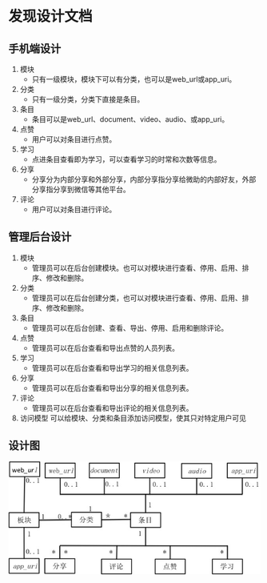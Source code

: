 # 发现设计文档

## 手机端设计

1. 模块
    * 只有一级模块，模块下可以有分类，也可以是web_url或app_uri。
2. 分类
    * 只有一级分类，分类下直接是条目。
3. 条目
    * 条目可以是web_url、document、video、audio、或app_uri。
4. 点赞
    * 用户可以对条目进行点赞。
5. 学习
    * 点进条目查看即为学习，可以查看学习的时常和次数等信息。
6. 分享
    * 分享分为内部分享和外部分享，内部分享指分享给微助的内部好友，外部分享指分享到微信等其他平台。
7. 评论
    * 用户可以对条目进行评论。

## 管理后台设计

1. 模块
    * 管理员可以在后台创建模块。也可以对模块进行查看、停用、启用、排序、修改和删除。
2. 分类
    * 管理员可以在后台创建分类，也可以对模块进行查看、停用、启用、排序、修改和删除。
3. 条目
    * 管理员可以在后台创建、查看、导出、停用、启用和删除评论。
4. 点赞
    * 管理员可以在后台查看和导出点赞的人员列表。
5. 学习
    * 管理员可以在后台查看和导出学习的相关信息列表。
6. 分享
    * 管理员可以在后台查看和导出分享的相关信息列表。
7. 评论
    * 管理员可以在后台查看和导出评论的相关信息列表。
8. 访问模型
    可以给模块、分类和条目添加访问模型，使其只对特定用户可见

## 设计图
![设计图](img/discover.jpg)
